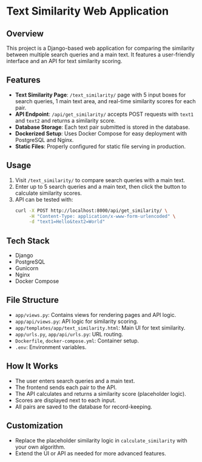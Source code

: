# Text Similarity Web Application

## Overview
This project is a Django-based web application for comparing the similarity between multiple search queries and a main text. It features a user-friendly interface and an API for text similarity scoring.

## Features
- **Text Similarity Page**: `/text_similarity/` page with 5 input boxes for search queries, 1 main text area, and real-time similarity scores for each pair.
- **API Endpoint**: `/api/get_similarity/` accepts POST requests with `text1` and `text2` and returns a similarity score.
- **Database Storage**: Each text pair submitted is stored in the database.
- **Dockerized Setup**: Uses Docker Compose for easy deployment with PostgreSQL and Nginx.
- **Static Files**: Properly configured for static file serving in production.

## Usage
1. Visit `/text_similarity/` to compare search queries with a main text.
2. Enter up to 5 search queries and a main text, then click the button to calculate similarity scores.
3. API can be tested with:
   ```bash
   curl -X POST http://localhost:8000/api/get_similarity/ \
        -H "Content-Type: application/x-www-form-urlencoded" \
        -d "text1=Hello&text2=World"
   ```

## Tech Stack
- Django
- PostgreSQL
- Gunicorn
- Nginx
- Docker Compose

## File Structure
- `app/views.py`: Contains views for rendering pages and API logic.
- `app/api/views.py`: API logic for similarity scoring.
- `app/templates/app/text_similarity.html`: Main UI for text similarity.
- `app/urls.py`, `app/api/urls.py`: URL routing.
- `Dockerfile`, `docker-compose.yml`: Container setup.
- `.env`: Environment variables.

## How It Works
- The user enters search queries and a main text.
- The frontend sends each pair to the API.
- The API calculates and returns a similarity score (placeholder logic).
- Scores are displayed next to each input.
- All pairs are saved to the database for record-keeping.

## Customization
- Replace the placeholder similarity logic in `calculate_similarity` with your own algorithm.
- Extend the UI or API as needed for more advanced features.